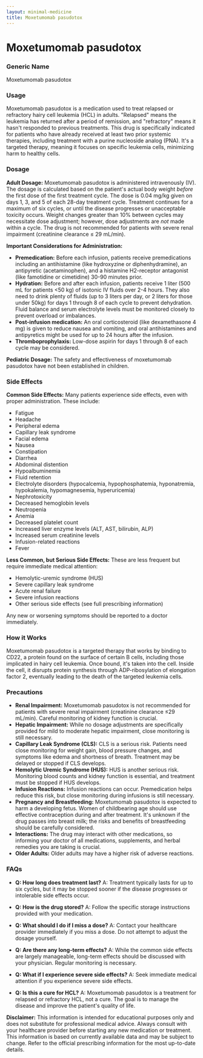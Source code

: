 ```yaml
---
layout: minimal-medicine
title: Moxetumomab pasudotox
---
```


# Moxetumomab pasudotox
### Generic Name
Moxetumomab pasudotox

### Usage
Moxetumomab pasudotox is a medication used to treat relapsed or refractory hairy cell leukemia (HCL) in adults.  "Relapsed" means the leukemia has returned after a period of remission, and "refractory" means it hasn't responded to previous treatments.  This drug is specifically indicated for patients who have already received at least two prior systemic therapies, including treatment with a purine nucleoside analog (PNA).  It's a targeted therapy, meaning it focuses on specific leukemia cells, minimizing harm to healthy cells.


### Dosage

**Adult Dosage:** Moxetumomab pasudotox is administered intravenously (IV). The dosage is calculated based on the patient's actual body weight *before* the first dose of the first treatment cycle.  The dose is 0.04 mg/kg given on days 1, 3, and 5 of each 28-day treatment cycle.  Treatment continues for a maximum of six cycles, or until the disease progresses or unacceptable toxicity occurs.  Weight changes greater than 10% between cycles may necessitate dose adjustment; however, dose adjustments are *not* made within a cycle.  The drug is not recommended for patients with severe renal impairment (creatinine clearance ≤ 29 mL/min).

**Important Considerations for Administration:**

* **Premedication:**  Before each infusion, patients receive premedications including an antihistamine (like hydroxyzine or diphenhydramine), an antipyretic (acetaminophen), and a histamine H2-receptor antagonist (like famotidine or cimetidine) 30-90 minutes prior.
* **Hydration:**  Before and after each infusion, patients receive 1 liter (500 mL for patients <50 kg) of isotonic IV fluids over 2-4 hours.  They also need to drink plenty of fluids (up to 3 liters per day, or 2 liters for those under 50kg) for days 1 through 8 of each cycle to prevent dehydration.  Fluid balance and serum electrolyte levels must be monitored closely to prevent overload or imbalances.
* **Post-infusion medication:** An oral corticosteroid (like dexamethasone 4 mg) is given to reduce nausea and vomiting, and oral antihistamines and antipyretics might be used for up to 24 hours after the infusion.
* **Thromboprophylaxis:**  Low-dose aspirin for days 1 through 8 of each cycle may be considered.


**Pediatric Dosage:** The safety and effectiveness of moxetumomab pasudotox have not been established in children.


### Side Effects

**Common Side Effects:**  Many patients experience side effects, even with proper administration.  These include:

* Fatigue
* Headache
* Peripheral edema
* Capillary leak syndrome
* Facial edema
* Nausea
* Constipation
* Diarrhea
* Abdominal distention
* Hypoalbuminemia
* Fluid retention
* Electrolyte disorders (hypocalcemia, hypophosphatemia, hyponatremia, hypokalemia, hypomagnesemia, hyperuricemia)
* Nephrotoxicity
* Decreased hemoglobin levels
* Neutropenia
* Anemia
* Decreased platelet count
* Increased liver enzyme levels (ALT, AST, bilirubin, ALP)
* Increased serum creatinine levels
* Infusion-related reactions
* Fever

**Less Common, but Serious Side Effects:**  These are less frequent but require immediate medical attention:

* Hemolytic-uremic syndrome (HUS)
* Severe capillary leak syndrome
* Acute renal failure
* Severe infusion reactions
* Other serious side effects (see full prescribing information)

Any new or worsening symptoms should be reported to a doctor immediately.


### How it Works

Moxetumomab pasudotox is a targeted therapy that works by binding to CD22, a protein found on the surface of certain B cells, including those implicated in hairy cell leukemia.  Once bound, it's taken into the cell. Inside the cell, it disrupts protein synthesis through ADP-ribosylation of elongation factor 2, eventually leading to the death of the targeted leukemia cells.

### Precautions

* **Renal Impairment:** Moxetumomab pasudotox is not recommended for patients with severe renal impairment (creatinine clearance ≤29 mL/min).  Careful monitoring of kidney function is crucial.
* **Hepatic Impairment:** While no dosage adjustments are specifically provided for mild to moderate hepatic impairment, close monitoring is still necessary.
* **Capillary Leak Syndrome (CLS):** CLS is a serious risk. Patients need close monitoring for weight gain, blood pressure changes, and symptoms like edema and shortness of breath.  Treatment may be delayed or stopped if CLS develops.
* **Hemolytic Uremic Syndrome (HUS):** HUS is another serious risk.  Monitoring blood counts and kidney function is essential, and treatment must be stopped if HUS develops.
* **Infusion Reactions:** Infusion reactions can occur. Premedication helps reduce this risk, but close monitoring during infusions is still necessary.
* **Pregnancy and Breastfeeding:** Moxetumomab pasudotox is expected to harm a developing fetus. Women of childbearing age should use effective contraception during and after treatment. It's unknown if the drug passes into breast milk; the risks and benefits of breastfeeding should be carefully considered.
* **Interactions:** The drug may interact with other medications, so informing your doctor of all medications, supplements, and herbal remedies you are taking is crucial.
* **Older Adults:** Older adults may have a higher risk of adverse reactions.


### FAQs

* **Q: How long does treatment last?** A: Treatment typically lasts for up to six cycles, but it may be stopped sooner if the disease progresses or intolerable side effects occur.

* **Q: How is the drug stored?** A: Follow the specific storage instructions provided with your medication.

* **Q: What should I do if I miss a dose?** A: Contact your healthcare provider immediately if you miss a dose.  Do not attempt to adjust the dosage yourself.

* **Q: Are there any long-term effects?** A: While the common side effects are largely manageable, long-term effects should be discussed with your physician.  Regular monitoring is necessary.

* **Q: What if I experience severe side effects?** A: Seek immediate medical attention if you experience severe side effects.

* **Q:  Is this a cure for HCL?** A: Moxetumomab pasudotox is a treatment for relapsed or refractory HCL, not a cure.  The goal is to manage the disease and improve the patient's quality of life.


**Disclaimer:** This information is intended for educational purposes only and does not substitute for professional medical advice.  Always consult with your healthcare provider before starting any new medication or treatment.  This information is based on currently available data and may be subject to change.  Refer to the official prescribing information for the most up-to-date details.
